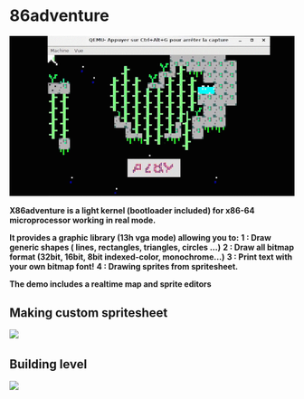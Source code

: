 # 86adventure
![](asm_1.gif)

**X86adventure is a light kernel (bootloader included) for x86-64 microprocessor working in real mode.**

**It provides a graphic library (13h vga mode)  allowing you to:**
**1 : Draw generic shapes ( lines, rectangles, triangles, circles ...)**
**2 : Draw all bitmap format (32bit, 16bit, 8bit indexed-color, monochrome...)**
**3 : Print text with your own bitmap font!**
**4 : Drawing sprites from spritesheet.** 

**The demo includes a realtime map and sprite editors**  
## Making custom spritesheet
![](asm_8.gif)

## Building level
![](asm_4.gif)

